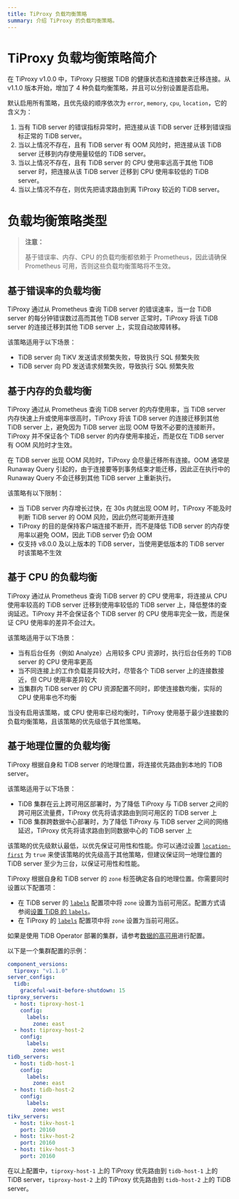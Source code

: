 ```yaml
---
title: TiProxy 负载均衡策略
summary: 介绍 TiProxy 的负载均衡策略。
---
```


# TiProxy 负载均衡策略简介

在 TiProxy v1.0.0 中，TiProxy 只根据 TiDB 的健康状态和连接数来迁移连接。从 v1.1.0 版本开始，增加了 4 种负载均衡策略，并且可以分别设置是否启用。

默认启用所有策略，且优先级的顺序依次为 `error`, `memory`, `cpu`, `location`，它的含义为：

1. 当有 TiDB server 的错误指标异常时，把连接从该 TiDB server 迁移到错误指标正常的 TiDB server。
2. 当以上情况不存在，且有 TiDB server 有 OOM 风险时，把连接从该 TiDB server 迁移到内存使用量较低的 TiDB server。
3. 当以上情况不存在，且有 TiDB server 的 CPU 使用率远高于其他 TiDB server 时，把连接从该 TiDB server 迁移到 CPU 使用率较低的 TiDB server。
4. 当以上情况不存在，则优先把请求路由到离 TiProxy 较近的 TiDB server。

# 负载均衡策略类型

> **注意：**
>
> 基于错误率、内存、CPU 的负载均衡都依赖于 Prometheus，因此请确保 Prometheus 可用，否则这些负载均衡策略将不生效。

## 基于错误率的负载均衡

TiProxy 通过从 Prometheus 查询 TiDB server 的错误速率，当一台 TiDB server 的每分钟错误数过高而其他 TiDB server 正常时，TiProxy 将该 TiDB server 的连接迁移到其他 TiDB server 上，实现自动故障转移。

该策略适用于以下场景：

- TiDB server 向 TiKV 发送请求频繁失败，导致执行 SQL 频繁失败
- TiDB server 向 PD 发送请求频繁失败，导致执行 SQL 频繁失败

## 基于内存的负载均衡

TiProxy 通过从 Prometheus 查询 TiDB server 的内存使用率，当 TiDB server 内存快速上升或使用率很高时，TiProxy 将该 TiDB server 的连接迁移到其他 TiDB server 上，避免因为 TiDB server 出现 OOM 导致不必要的连接断开。TiProxy 并不保证各个 TiDB server 的内存使用率接近，而是仅在 TiDB server 有 OOM 风险时才生效。

在 TiDB server 出现 OOM 风险时，TiProxy 会尽量迁移所有连接。OOM 通常是 Runaway Query 引起的，由于连接要等到事务结束才能迁移，因此正在执行中的 Runaway Query 不会迁移到其他 TiDB server 上重新执行。

该策略有以下限制：

- 当 TiDB server 内存增长过快，在 30s 内就出现 OOM 时，TiProxy 不能及时判断 TiDB server 的 OOM 风险，因此仍然可能断开连接
- TiProxy 的目的是保持客户端连接不断开，而不是降低 TiDB server 的内存使用率以避免 OOM，因此 TiDB server 仍会 OOM
- 仅支持 v8.0.0 及以上版本的 TiDB server，当使用更低版本的 TiDB server 时该策略不生效

## 基于 CPU 的负载均衡

TiProxy 通过从 Prometheus 查询 TiDB server 的 CPU 使用率，将连接从 CPU 使用率较高的 TiDB server 迁移到使用率较低的 TiDB server 上，降低整体的查询延迟。TiProxy 并不会保证各个 TiDB server 的 CPU 使用率完全一致，而是保证 CPU 使用率的差异不会过大。

该策略适用于以下场景：

- 当有后台任务（例如 Analyze）占用较多 CPU 资源时，执行后台任务的 TiDB server 的 CPU 使用率更高
- 当不同连接上的工作负载差异较大时，尽管各个 TiDB server 上的连接数接近，但 CPU 使用率差异较大
- 当集群内 TiDB server 的 CPU 资源配置不同时，即使连接数均衡，实际的 CPU 使用率也不均衡

当没有启用该策略，或 CPU 使用率已经均衡时，TiProxy 使用基于最少连接数的负载均衡策略，且该策略的优先级低于其他策略。

## 基于地理位置的负载均衡

TiProxy 根据自身和 TiDB server 的地理位置，将连接优先路由到本地的 TiDB server。

该策略适用于以下场景：

- TiDB 集群在云上跨可用区部署时，为了降低 TiProxy 与 TiDB server 之间的跨可用区流量费，TiProxy 优先将请求路由到同可用区的 TiDB server 上
- TiDB 集群跨数据中心部署时，为了降低 TiProxy 与 TiDB server 之间的网络延迟，TiProxy 优先将请求路由到同数据中心的 TiDB server 上

该策略的优先级默认最低，以优先保证可用性和性能。你可以通过设置 [`location-first`](/tiproxy/tiproxy-configuration.md#location-first) 为 `true` 来使该策略的优先级高于其他策略，但建议保证同一地理位置的 TiDB server 至少为三台，以保证可用性和性能。

TiProxy 根据自身和 TiDB server 的 `zone` 标签确定各自的地理位置。你需要同时设置以下配置项：

- 在 TiDB server 的 [`labels`](/tidb-configuration-file.md#labels) 配置项中将 `zone` 设置为当前可用区。配置方式请参阅[设置 TiDB 的 `labels`](/schedule-replicas-by-topology-labels.md#设置-tidb-的-labels可选)。
- 在 TiProxy 的 [`labels`](/tiproxy/tiproxy-configuration.md#labels) 配置项中将 `zone` 设置为当前可用区。

如果是使用 TiDB Operator 部署的集群，请参考[数据的高可用](https://docs.pingcap.com/zh/tidb-in-kubernetes/stable/configure-a-tidb-cluster#数据的高可用)进行配置。

以下是一个集群配置的示例：

```yaml
component_versions:
  tiproxy: "v1.1.0"
server_configs:
  tidb:
    graceful-wait-before-shutdown: 15
tiproxy_servers:
  - host: tiproxy-host-1
    config:
      labels:
        zone: east
  - host: tiproxy-host-2
    config:
      labels:
        zone: west
tidb_servers:
  - host: tidb-host-1
    config:
      labels:
        zone: east
  - host: tidb-host-2
    config:
      labels:
        zone: west
tikv_servers:
  - host: tikv-host-1
    port: 20160
  - host: tikv-host-2
    port: 20160
  - host: tikv-host-3
    port: 20160
```

在以上配置中，`tiproxy-host-1` 上的 TiProxy 优先路由到 `tidb-host-1` 上的 TiDB server，`tiproxy-host-2` 上的 TiProxy 优先路由到 `tidb-host-2` 上的 TiDB server。